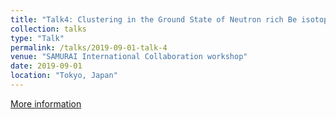 ```yaml
---
title: "Talk4: Clustering in the Ground State of Neutron rich Be isotopes"
collection: talks
type: "Talk"
permalink: /talks/2019-09-01-talk-4
venue: "SAMURAI International Collaboration workshop"
date: 2019-09-01
location: "Tokyo, Japan"
---
```

[More information](https://indico2.riken.jp/event/2983/contributions/13253//2983/contributions/13253/)
